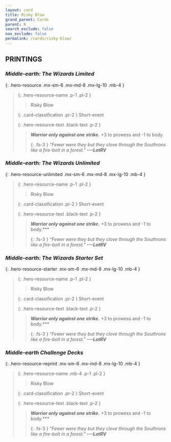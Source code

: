 ```yaml
---
layout: card
title: Risky Blow
grand_parent: Cards
parent: R
search_exclude: false
nav_exclude: false
permalink: /cards/risky-blow/
---
```


## PRINTINGS


### _Middle-earth: The Wizards Limited_

{: .hero-resource .mx-sm-6 .mx-md-8 .mx-lg-10 .mb-4 }
> {: .hero-resource-name .p-1 .pl-2 }
> > <div class="card-mp"></div>
> > <div class="card-name">Risky Blow</div>
>
> {: .card-classification .pr-2 }
> Short-event
>
> {: .hero-resource-text .black-text .p-2 }
> > ***Warrior only against one strike.*** +3 to prowess and -1 to body. 
> > 
> > {: .fs-3 } 
> > _“Fewer were they but they clove through the Southrons like a fire-bolt in a forest."_ ***---&#65279;LotRV*** 
> 

### _Middle-earth: The Wizards Unlimited_

{: .hero-resource-unlimited .mx-sm-6 .mx-md-8 .mx-lg-10 .mb-4 }
> {: .hero-resource-name .p-1 .pl-2 }
> > <div class="card-mp"></div>
> > <div class="card-name">Risky Blow</div>
>
> {: .card-classification .pr-2 }
> Short-event
>
> {: .hero-resource-text .black-text .p-2 }
> > ***Warrior only against one strike.*** +3 to prowess and -1 to body.*** 
> > 
> > {: .fs-3 } 
> > _“Fewer were they but they clove through the Southrons like a fire-bolt in a forest."_ ***---&#65279;LotRV*** 
> 

### _Middle-earth: The Wizards Starter Set_

{: .hero-resource-starter .mx-sm-6 .mx-md-8 .mx-lg-10 .mb-4 }
> {: .hero-resource-name .p-1 .pl-2 }
> > <div class="card-mp"></div>
> > <div class="card-name">Risky Blow</div>
>
> {: .card-classification .pr-2 }
> Short-event
>
> {: .hero-resource-text .black-text .p-2 }
> > ***Warrior only against one strike.*** +3 to prowess and -1 to body.*** 
> > 
> > {: .fs-3 } 
> > _“Fewer were they but they clove through the Southrons like a fire-bolt in a forest."_ ***---&#65279;LotRV*** 
> 

### _Middle-earth Challenge Decks_

{: .hero-resource-reprint .mx-sm-6 .mx-md-8 .mx-lg-10 .mb-4 }
> {: .hero-resource-name .mb-4 .p-1 .pl-2 }
> > <div class="card-mp"></div>
> > <div class="card-name">Risky Blow</div>
>
> {: .card-classification .pr-2 }
> Short-event
>
> {: .hero-resource-text .black-text .p-2 }
> > ***Warrior only against one strike.*** +3 to prowess and -1 to body.*** 
> > 
> > {: .fs-3 } 
> > _“Fewer were they but they clove through the Southrons like a fire-bolt in a forest."_ ***---&#65279;LotRV*** 
> 
